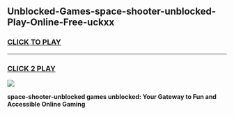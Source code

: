 
## Unblocked-Games-space-shooter-unblocked-Play-Online-Free-uckxx
<h3>
<a href="https://premium76.site?title=space-shooter-unblocked&ref=26A">CLICK TO PLAY</a></h3>
<hr>

<h3>
<a href="https://premium76.site?title=space-shooter-unblocked&ref=26A">CLICK 2 PLAY</a>
  
</h3>

<a href="https://premium76.site?title=space-shooter-unblocked&ref=26A"><img src="https://clearcache.store/games.png"></a>


**space-shooter-unblocked games unblocked: Your Gateway to Fun and Accessible Online Gaming**
